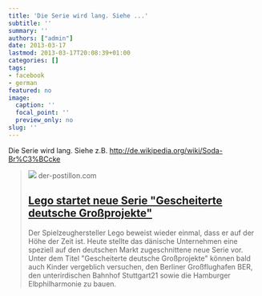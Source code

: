 ```yaml
---
title: 'Die Serie wird lang. Siehe ...'
subtitle: ''
summary: ''
authors: ["admin"]
date: 2013-03-17
lastmod: 2013-03-17T20:08:39+01:00
categories: []
tags:
- facebook
- german
featured: no
image:
  caption: ''
  focal_point: ''
  preview_only: no
slug: ''
---
```

Die Serie wird lang. Siehe z.B. http://de.wikipedia.org/wiki/Soda-Br%C3%BCcke
> [![](https://4.bp.blogspot.com/-im9eqrujTSA/U2gC7OmpfTI/AAAAAAAAZec/GlpUpBJrY6Y/w1200-h630-p-k-no-nu/Lego.jpg)](http://der-postillon.com/2013/02/lego-startet-neue-serie-gescheiterte.html)
> der-postillon.com
> ## [Lego startet neue Serie "Gescheiterte deutsche Großprojekte"](http://der-postillon.com/2013/02/lego-startet-neue-serie-gescheiterte.html)
>
>Der Spielzeughersteller Lego beweist wieder einmal, dass er auf der Höhe der Zeit ist. Heute stellte das dänische Unternehmen eine speziell auf den deutschen Markt zugeschnittene neue Serie vor. Unter dem Titel "Gescheiterte deutsche Großprojekte" können bald auch Kinder vergeblich versuchen, den Berliner Großflughafen BER, den unterirdischen Bahnhof Stuttgart21 sowie die Hamburger Elbphilharmonie zu bauen.


